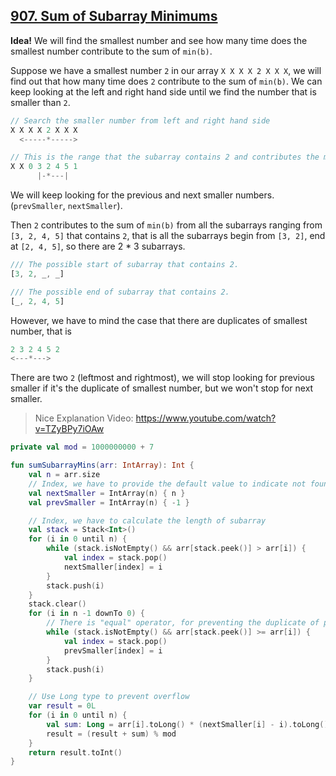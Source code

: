 ## [907. Sum of Subarray Minimums](https://leetcode.com/problems/sum-of-subarray-minimums/)

**Idea!** We will find the smallest number and see how many time does the smallest number contribute to the sum of `min(b)`.

Suppose we have a smallest number `2` in our array `X X X X 2 X X X`, we will find out that how many time does `2` contribute to the sum of `min(b)`. We can keep looking at the left and right hand side until we find the number that is smaller than `2`.

```js
// Search the smaller number from left and right hand side
X X X X 2 X X X
  <-----*----->

// This is the range that the subarray contains 2 and contributes the min(b)
X X 0 3 2 4 5 1 
      |-*---|
```

We will keep looking for the previous and next smaller numbers. (`prevSmaller`, `nextSmaller`).

Then `2` contributes to the sum of `min(b)` from all the subarrays ranging from `[3, 2, 4, 5]` that contains `2`, that is all the subarrays begin from `[3, 2]`, end at `[2, 4, 5]`, so there are 2 * 3 subarrays.

```js
/// The possible start of subarray that contains 2.
[3, 2, _, _]

/// The possible end of subarray that contains 2.
[_, 2, 4, 5]
```

However, we have to mind the case that there are duplicates of smallest number, that is 

```js
2 3 2 4 5 2
<---*--->
```

There are two `2` (leftmost and rightmost), we will stop looking for previous smaller if it's the duplicate of smallest number, but we won't stop for next smaller.

> Nice Explanation Video: https://www.youtube.com/watch?v=TZyBPy7iOAw

```kotlin
private val mod = 1000000000 + 7

fun sumSubarrayMins(arr: IntArray): Int {
    val n = arr.size
    // Index, we have to provide the default value to indicate not found
    val nextSmaller = IntArray(n) { n }
    val prevSmaller = IntArray(n) { -1 }

    // Index, we have to calculate the length of subarray
    val stack = Stack<Int>()
    for (i in 0 until n) {
        while (stack.isNotEmpty() && arr[stack.peek()] > arr[i]) {
            val index = stack.pop()
            nextSmaller[index] = i
        }
        stack.push(i)
    }
    stack.clear()
    for (i in n -1 downTo 0) {
        // There is "equal" operator, for preventing the duplicate of previous smaller.
        while (stack.isNotEmpty() && arr[stack.peek()] >= arr[i]) {
            val index = stack.pop()
            prevSmaller[index] = i
        }
        stack.push(i)
    }

    // Use Long type to prevent overflow
    var result = 0L
    for (i in 0 until n) {
        val sum: Long = arr[i].toLong() * (nextSmaller[i] - i).toLong() % mod * (i - prevSmaller[i]) % mod
        result = (result + sum) % mod
    }
    return result.toInt()
}
```